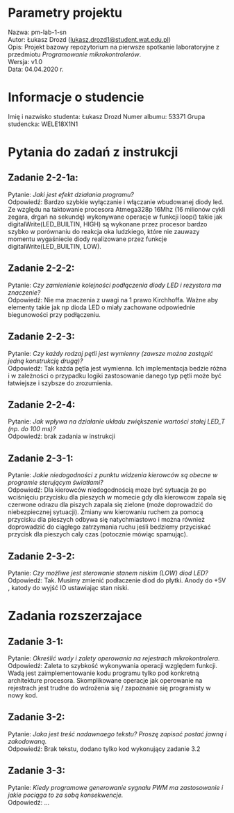 # Parametry projektu
Nazwa:  pm-lab-1-sn  
Autor:  Łukasz Drozd (lukasz.drozd1@student.wat.edu.pl)  
Opis:   Projekt bazowy repozytorium na pierwsze spotkanie laboratoryjne z przedmiotu *Programowanie mikrokontrolerów*.  
Wersja: v1.0  
Data:   04.04.2020 r.  

# Informacje o studencie
Imię i nazwisko studenta:   Łukasz Drozd
Numer albumu:               53371 
Grupa studencka:            WELE18X1N1

# Pytania do zadań z instrukcji
## Zadanie 2-2-1a:
Pytanie:    *Jaki jest efekt działania programu?*  
Odpowiedź:  Bardzo szybkie wyłączanie i włączanie wbudowanej diody led. Ze względu na taktowanie procesora Atmega328p 16Mhz (16 milionów cykli zegara, drgań na sekundę) wykonywane operacje w funkcji loop() takie jak digitalWrite(LED_BUILTIN, HIGH) są wykonane przez procesor bardzo szybko w porównaniu do reakcja oka ludzkiego, które nie zauwazy momentu wygaśniecie diody realizowane przez funkcje digitalWrite(LED_BUILTIN, LOW).

## Zadanie 2-2-2:
Pytanie:    *Czy zamienienie kolejności podłączenia diody LED i rezystora ma znaczenie?*  
Odpowiedź:  Nie ma znaczenia z uwagi na 1 prawo Kirchhoffa. Ważne aby elementy takie jak np dioda LED o miały zachowane odpowiednie biegunowości przy podłączeniu.

## Zadanie 2-2-3:
Pytanie:    *Czy każdy rodzaj pętli jest wymienny (zawsze można zastąpić jedną konstrukcję drugą)?*  
Odpowiedź:  Tak każda pętla jest wymienna. Ich implementacja bedzie różna i w zależności o przypadku logiki zastosowanie danego typ pętli może być łatwiejsze i szybsze do zrozumienia.

## Zadanie 2-2-4:
Pytanie:    *Jak wpływa na działanie układu zwiększenie wartości stałej LED_T (np. do 100 ms)?*  
Odpowiedź:  brak zadania w instrukcji

## Zadanie 2-3-1:
Pytanie:    *Jakie niedogodności z punktu widzenia kierowców są obecne w programie sterującym światłami?*  
Odpowiedź:  Dla kierowców niedogodnością moze być sytuacja że po wciśnięciu przycisku dla pieszych w momecie gdy dla kierowcow zapala się czerwone odrazu dla piszych zapala się zielone (może doprowadzić do niebezpiecznej sytuacji). Zmiany ww kierowaniu ruchem za pomocą przycisku dla pieszych odbywa się natychmiastowo i można również doprowadzić do ciągłego zatrzymania ruchu jeśli bedziemy przyciskać przycisk dla pieszych caly czas (potocznie mówiąc spamując). 

## Zadanie 2-3-2:
Pytanie:    *Czy możliwe jest sterowanie stanem niskim (LOW) diod LED?*  
Odpowiedź:  Tak. Musimy zmienić podłaczenie diod do płytki. Anody do +5V , katody do wyjść IO ustawiając stan niski.

# Zadania rozszerzajace
## Zadanie 3-1:
Pytanie:    *Określić wady i zalety operowania na rejestrach mikrokontrolera.*  
Odpowiedź:  Zaleta to szybkość wykonywania operacji względem funkcji. Wadą jest zaimplementowanie kodu programu tylko pod konkretną architekture procesora. Skomplikowane operacje jak operowanie na rejestrach jest trudne do wdrożenia się / zapoznanie się programisty w nowy kod.

## Zadanie 3-2:
Pytanie:    *Jaka jest treść nadawnaego tekstu? Proszę zapisać postać jawną i zakodowaną.*  
Odpowiedź:  Brak tekstu, dodano tylko kod wykonujący zadanie 3.2

## Zadanie 3-3:
Pytanie:    *Kiedy programowe generowanie sygnału PWM ma zastosowanie i jakie pociąga to za sobą konsekwencje.*  
Odpowiedź:  ...
